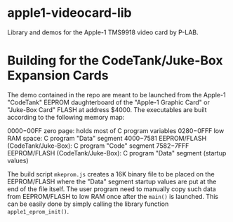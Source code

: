 # apple1-videocard-lib

Library and demos for the Apple-1 TMS9918 video card by P-LAB.


# Building for the CodeTank/Juke-Box Expansion Cards

The demo contained in the repo are meant to be launched from the Apple-1 
"CodeTank" EEPROM daughterboard of the "Apple-1 Graphic Card" or "Juke-Box 
Card" FLASH at address $4000. The executables are built according to the 
following memory map:

$0000-$00FF zero page: holds most of C program variables 
$0280-$0FFF low RAM space: C program "Data" segment 
$4000-$7581 EEPROM/FLASH (CodeTank/Juke-Box): C program "Code" segment 
$7582-$7FFF EEPROM/FLASH (CodeTank/Juke-Box): C program "Data" segment (startup values)

The build script `mkeprom.js` creates a 16K binary file to be placed on the 
EEPROM/FLASH where the "Data" segment startup values are put at the end of the 
file itself. The user program need to manually copy such data from EEPROM/FLASH 
to low RAM once after the `main()` is launched. This can be easily done by simply 
calling the library function `apple1_eprom_init()`.

